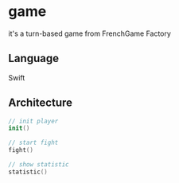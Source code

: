 # game

it's a turn-based game from FrenchGame Factory

## Language

Swift

## Architecture

```swift
// init player
init()

// start fight
fight()

// show statistic
statistic()
```


